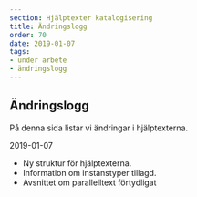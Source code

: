 ```yaml
---
section: Hjälptexter katalogisering
title: Ändringslogg
order: 70
date: 2019-01-07
tags:
- under arbete
- ändringslogg
--- 
```


## Ändringslogg

På denna sida listar vi ändringar i hjälptexterna.


2019-01-07

* Ny struktur för hjälptexterna.
* Information om instanstyper tillagd.
* Avsnittet om parallelltext förtydligat

